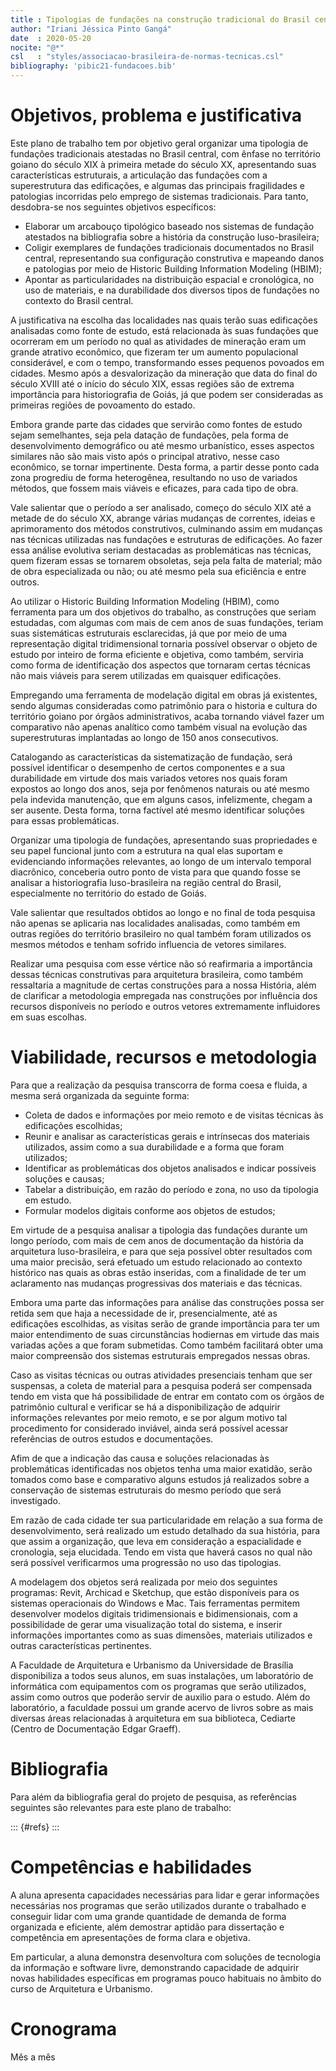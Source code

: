 ```yaml
---
title : Tipologias de fundações na construção tradicional do Brasil central
author: "Iriani Jéssica Pinto Gangá"
date  : 2020-05-20
nocite: "@*"
csl   : "styles/associacao-brasileira-de-normas-tecnicas.csl"
bibliography: 'pibic21-fundacoes.bib'
---
```


Objetivos, problema e justificativa
===================================

Este plano de trabalho tem por objetivo geral organizar uma tipologia de
fundações tradicionais atestadas no Brasil central, com ênfase no
território goiano do século XIX à primeira metade do século XX,
apresentando suas características estruturais, a articulação das
fundações com a superestrutura das edificações, e algumas das principais
fragilidades e patologias incorridas pelo emprego de sistemas
tradicionais. Para tanto, desdobra-se nos seguintes objetivos
específicos:

- Elaborar um arcabouço tipológico baseado nos sistemas de fundação
  atestados na bibliografia sobre a história da construção
  luso-brasileira;
- Coligir exemplares de fundações tradicionais documentados no Brasil
  central, representando sua configuração construtiva e mapeando danos e
  patologias por meio de Historic Building Information Modeling (HBIM);
- Apontar as particularidades na distribuição espacial e cronológica, no
  uso de materiais, e na durabilidade dos diversos tipos de fundações no
  contexto do Brasil central.

A justificativa na escolha das localidades nas quais terão suas
edificações analisadas como fonte de estudo, está relacionada às suas
fundações que ocorreram em um período no qual as atividades de mineração
eram um grande atrativo econômico, que fizeram ter um aumento
populacional considerável, e com o tempo, transformando esses pequenos
povoados em cidades. Mesmo após a desvalorização da mineração que data
do final do século XVIII até o início do século XIX, essas regiões são
de extrema importância para historiografia de Goiás, já que podem ser
consideradas as primeiras regiões de povoamento do estado.

Embora grande parte das cidades que servirão como fontes de estudo sejam
semelhantes, seja pela datação de fundações, pela forma de
desenvolvimento demográfico ou até mesmo urbanístico, esses aspectos
similares não são mais visto após o principal atrativo, nesse caso
econômico, se tornar impertinente. Desta forma, a partir desse ponto
cada zona progrediu de forma heterogênea, resultando no uso de variados
métodos, que fossem mais viáveis e eficazes, para cada tipo de obra. 

Vale salientar que o período a ser analisado, começo do século XIX até a
metade de do século XX, abrange várias mudanças de correntes, ideias e
aprimoramento dos métodos construtivos, culminando assim em mudanças nas
técnicas utilizadas nas fundações e estruturas de edificações. Ao fazer
essa análise evolutiva seriam destacadas as problemáticas nas técnicas,
quem fizeram essas se tornarem obsoletas, seja pela falta de material;
mão de obra especializada ou não; ou até mesmo pela sua eficiência e
entre outros. 

Ao utilizar o Historic Building Information Modeling (HBIM), como
ferramenta para um dos objetivos do trabalho, as construções que seriam
estudadas, com algumas com mais de cem anos de suas fundações, teriam
suas sistemáticas estruturais esclarecidas, já que por meio de uma
representação digital tridimensional tornaria possível observar o objeto
de estudo por inteiro de forma eficiente e objetiva, como também,
serviria como forma de identificação dos aspectos que tornaram certas
técnicas não mais viáveis para serem utilizadas em quaisquer
edificações.

Empregando uma ferramenta de modelação digital em obras já existentes,
sendo algumas consideradas como patrimônio para o historia e cultura do
território goiano por órgãos administrativos, acaba tornando viável
fazer um comparativo não apenas analítico como também visual na evolução
das superestruturas implantadas ao longo de 150 anos consecutivos.

Catalogando as características da sistematização de fundação, será
possível identificar o desempenho de certos componentes e a sua
durabilidade em virtude dos mais variados vetores nos quais foram
expostos ao longo dos anos, seja por fenômenos naturais ou até mesmo
pela indevida manutenção, que em alguns casos, infelizmente, chegam a
ser ausente. Desta forma, torna factível até mesmo identificar soluções
para essas problemáticas. 

Organizar uma tipologia de fundações, apresentando suas propriedades e
seu papel funcional junto com a estrutura na qual elas suportam e
evidenciando informações relevantes, ao longo de um intervalo temporal
diacrônico, conceberia outro ponto de vista para que quando fosse se
analisar a historiografia luso-brasileira na região central do Brasil,
especialmente no território do estado de Goiás. 

Vale salientar que resultados obtidos ao longo e no final de toda
pesquisa não apenas se aplicaria nas localidades analisadas, como também
em outras regiões do território brasileiro no qual também foram
utilizados os mesmos métodos e tenham sofrido influencia de vetores
similares. 

Realizar uma pesquisa com esse vértice não só reafirmaria a importância
dessas técnicas construtivas para arquitetura brasileira, como também
ressaltaria a magnitude de certas construções para a nossa História,
além de clarificar a metodologia empregada nas construções por
influência dos recursos disponíveis no período e outros vetores
extremamente influidores em suas escolhas.


Viabilidade, recursos e metodologia
===================================

Para que a realização da pesquisa transcorra de forma coesa e fluida, a
mesma será organizada da seguinte forma:

- Coleta de dados e informações por meio remoto e de visitas técnicas às
  edificações escolhidas; 
- Reunir e analisar as características gerais e intrínsecas dos
  materiais utilizados, assim como a sua durabilidade e a forma que
  foram utilizados; 
- Identificar as problemáticas dos objetos analisados e indicar
  possíveis soluções e causas; 
- Tabelar a distribuição, em razão do período e zona, no uso da
  tipologia em estudo.
- Formular modelos digitais conforme aos objetos de estudos;

Em virtude de a pesquisa analisar a tipologia das fundações durante um
longo período, com mais de cem anos de documentação da história da
arquitetura luso-brasileira, e para que seja possível obter resultados
com uma maior precisão, será efetuado um estudo relacionado ao contexto
histórico nas quais as obras estão inseridas, com a finalidade de ter um
aclaramento nas mudanças progressivas dos materiais e das técnicas.

Embora uma parte das informações para análise das construções possa ser
retida sem que haja a necessidade de ir, presencialmente, até as
edificações escolhidas, as visitas serão de grande importância para ter
um maior entendimento de suas circunstâncias hodiernas em virtude das
mais variadas ações a que foram submetidas. Como também facilitará obter
uma maior compreensão dos sistemas estruturais empregados nessas obras.

Caso as visitas técnicas ou outras atividades presenciais tenham que ser
suspensas, a coleta de material para a pesquisa poderá ser compensada
tendo em vista que há possibilidade de entrar em contato com os órgãos
de patrimônio cultural e verificar se há a disponibilização de adquirir
informações relevantes por meio remoto, e se por algum motivo tal
procedimento for considerado inviável, ainda será possível acessar
referências de outros estudos e documentações.

Afim de que a indicação das causa e soluções relacionadas às
problemáticas identificadas nos objetos tenha uma maior exatidão, serão
tomados como base e comparativo alguns estudos já realizados sobre a
conservação de sistemas estruturais do mesmo período que será
investigado.

Em razão de cada cidade ter sua particularidade em relação a sua forma
de desenvolvimento, será realizado um estudo detalhado da sua história,
para que assim a organização, que leva em consideração a espacialidade e
cronologia, seja elucidada. Tendo em vista que haverá casos no qual não
será possível verificarmos uma progressão no uso das tipologias.

A modelagem dos objetos será realizada por meio dos seguintes programas:
Revit, Archicad e Sketchup, que estão disponíveis para os sistemas
operacionais do Windows e Mac. Tais ferramentas permitem desenvolver
modelos digitais tridimensionais e bidimensionais, com a possibilidade
de gerar uma visualização total do sistema, e inserir informações
importantes como as suas dimensões, materiais utilizados e outras
características pertinentes. 

A Faculdade de Arquitetura e Urbanismo da Universidade de Brasília
disponibiliza a todos seus alunos, em suas instalações, um laboratório
de informática com equipamentos com os programas que serão utilizados,
assim como outros que poderão servir de auxilio para o estudo. Além do
laboratório, a faculdade possui um grande acervo de livros sobre as mais
diversas áreas relacionadas à arquitetura em sua biblioteca, Cediarte
(Centro de Documentação Edgar Graeff). 

Bibliografia
============

Para além da bibliografia geral do projeto de pesquisa, as referências
seguintes são relevantes para este plano de trabalho:

::: {#refs}
:::


Competências e habilidades
==========================

A aluna apresenta capacidades necessárias para lidar e gerar informações
necessárias nos programas que serão utilizados durante o trabalhado  e
conseguir lidar com uma grande quantidade de demanda de forma organizada
e eficiente, além demostrar aptidão para dissertação e competência  em
apresentações de forma clara e objetiva. 

Em particular, a aluna demonstra desenvoltura com soluções de tecnologia
da informação e software livre, demonstrando capacidade de adquirir
novas habilidades específicas em programas pouco habituais no âmbito do
curso de Arquitetura e Urbanismo.

Cronograma
==========

Mês a mês

